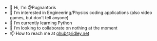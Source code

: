 - 👋 Hi, I’m @Pugnantoris
- 👀 I’m interested in Engineering/Physics coding applications (also video games, but don't tell anyone)
- 🌱 I’m currently learning Python
- 💞️ I’m looking to collaborate on nothing at the moment
- 📫 How to reach me at ghub@ridley.net

<!---
Pugnantoris/Pugnantoris is a ✨ special ✨ repository because its `README.md` (this file) appears on your GitHub profile.
You can click the Preview link to take a look at your changes.
--->
